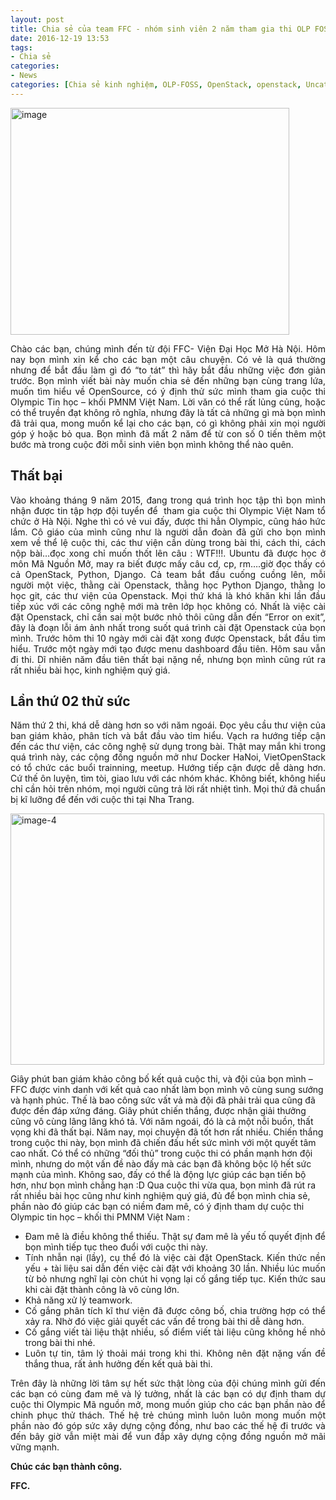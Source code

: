 ```yaml
---
layout: post
title: Chia sẻ của team FFC - nhóm sinh viên 2 năm tham gia thi OLP FOSS về OpenStack.
date: 2016-12-19 13:53
tags:
- Chia sẻ
categories:
- News
categories: [Chia sẻ kinh nghiệm, OLP-FOSS, OpenStack, openstack, Uncategorized]
---
```

<p style="text-align:justify;"><img class="  wp-image-1093 aligncenter" src="https://vietstack.files.wordpress.com/2016/12/image.jpeg?w=680" alt="image" width="446" height="363" /></p>

<p style="text-align:justify;">Chào các bạn, chúng mình đến từ đội FFC- Viện Đại Học Mở Hà Nội. Hôm nay bọn mình xin kể cho các bạn một câu chuyện. Có vẻ là quá thường nhưng để bắt đầu làm gì đó “to tát” thì hãy bắt đầu những việc đơn giản trước. Bọn mình viết bài này muốn chia sẻ đến những bạn cùng trang lứa, muốn tìm hiểu về OpenSource, có ý định thử sức mình tham gia cuộc thi Olympic Tin học – khối PMNM Việt Nam. Lời văn có thể rất lủng củng, hoặc có thể truyền đạt không rõ nghĩa, nhưng đây là tất cả những gì mà bọn mình đã trải qua, mong muốn kể lại cho các bạn, có gì không phải xin mọi người góp ý hoặc bỏ qua.
Bọn mình đã mất 2 năm để từ con số 0 tiến thêm một bước mà trong cuộc đời mỗi sinh viên bọn mình không thể nào quên.</p>

<h2 style="text-align:justify;"><strong>Thất bại</strong></h2>

<p style="text-align:justify;">Vào khoảng tháng 9 năm 2015, đang trong quá trình học tập thì bọn mình nhận được tin tập hợp đội tuyển để  tham gia cuộc thi Olympic Việt Nam tổ chức ở Hà Nội. Nghe thì có vẻ vui đấy, được thi hẳn Olympic, cũng háo hức lắm. Cô giáo của mình cũng như là người dẫn đoàn đã gửi cho bọn mình xem về thể lệ cuộc thi, các thư viện cần dùng trong bài thi, cách thi, cách nộp bài…đọc xong chỉ muốn thốt lên câu : WTF!!!. Ubuntu đã được học ở môn Mã Nguồn Mở, may ra biết được mấy câu cd, cp, rm….giờ đọc thấy có cả OpenStack, Python, Django. Cả team bắt đầu cuống cuồng lên, mỗi người một việc, thằng cài Openstack, thằng học Python Django, thằng lo học git, các thư viện của Openstack. Mọi thứ khá là khó khăn khi lần đầu tiếp xúc với các công nghệ mới mà trên lớp học không có. Nhất là việc cài đặt Openstack, chỉ cần sai một bước nhỏ thôi cũng dẫn đến “Error on exit”, đây là đoạn lỗi ám ảnh nhất trong suốt quá trình cài đặt Openstack của bọn mình. Trước hôm thi 10 ngày mới cài đặt xong được Openstack, bắt đầu tìm hiểu. Trước một ngày mới tạo được menu dashboard đầu tiên. Hôm sau vẫn đi thi. Dĩ nhiên năm đầu tiên thất bại nặng nề, nhưng bọn mình cũng rút ra rất nhiều bài học, kinh nghiệm quý giá.</p>

<h2 style="text-align:justify;"><strong>Lần thứ 02 thử sức</strong></h2>

<p style="text-align:justify;">Năm thứ 2 thi, khá dễ dàng hơn so với năm ngoái. Đọc yêu cầu thư viện của ban giám khảo, phân tích và bắt đầu vào tỉm hiểu. Vạch ra hướng tiếp cận đến các thư viện, các công nghệ sử dụng trong bài. Thật may mắn khi trong quá trình này, các cộng đồng nguồn mở như Docker HaNoi, VietOpenStack có tổ chức các buổi trainning, meetup. Hướng tiếp cận được dễ dàng hơn. Cứ thế ôn luyện, tìm tòi, giao lưu với các nhóm khác. Không biết, không hiểu chỉ cần hỏi trên nhóm, mọi người cũng trả lời rất nhiệt tình. Mọi thứ đã chuẩn bị kĩ lưỡng để đến với cuộc thi tại Nha Trang.</p>

<p style="text-align:justify;"><img class="  wp-image-1097 aligncenter" src="https://vietstack.files.wordpress.com/2016/12/image-4.jpeg" alt="image-4" width="502" height="402" />

Giây phút ban giám khảo công bố kết quả cuộc thi, và đội của bọn mình – FFC được vinh danh với kết quả cao nhất làm bọn mình vô cùng sung sướng và hạnh phúc. Thế là bao công sức vất vả mà đội đã phải trải qua cũng đã được đền đáp xứng đáng. Giây phút chiến thắng, được nhận giải thưởng cũng vô cùng lâng lâng khó tả. Với năm ngoái, đó là cả một nỗi buồn, thất vọng khi đã thất bại. Năm nay, mọi chuyện đã tốt hơn rất nhiều. Chiến thắng trong cuộc thi này, bọn mình đã chiến đấu hết sức mình với một quyết tâm cao nhất. Có thể có những “đối thủ” trong cuộc thi có phần mạnh hơn đội mình, nhưng do một vấn đề nào đấy mà các bạn đã không bộc lộ hết sức mạnh của mình. Không sao, đấy có thể là động lực giúp các bạn tiến bộ hơn, như bọn mình chẳng hạn :D
Qua cuộc thi vừa qua, bọn mình đã rút ra rất nhiều bài học cũng như kinh nghiệm quý giá, đủ để bọn mình chia sẻ, phần nào đó giúp các bạn có niềm đam mê, có ý định tham dự cuộc thi Olympic tin học – khối thi PMNM Việt Nam :</p>

<ul>
    <li style="text-align:justify;">Đam mê là điều không thể thiếu. Thật sự đam mê là yếu tố quyết định để bọn mình tiếp tục theo đuổi với cuộc thi này.</li>
    <li style="text-align:justify;">Tính nhẫn nại (lầy), cụ thể đó là việc cài đặt OpenStack. Kiến thức nền yếu + tài liệu sai dẫn đến việc cài đặt với khoảng 30 lần. Nhiều lúc muốn từ bỏ nhưng nghĩ lại còn chút hi vọng lại cố gắng tiếp tục. Kiến thức sau khi cài đặt thành công là vô cùng lớn.</li>
    <li style="text-align:justify;">Khả năng xử lý teamwork.</li>
    <li style="text-align:justify;">Cố gắng phân tích kĩ thư viện đã được công bố, chia trường hợp có thể xảy ra. Nhờ đó việc giải quyết các vấn đề trong bài thi dễ dàng hơn.</li>
    <li style="text-align:justify;">Cố gắng viết tài liệu thật nhiều, số điểm viết tài liệu cũng không hề nhỏ trong bài thi nhé.</li>
    <li style="text-align:justify;">Luôn tự tin, tâm lý thoải mái trong khi thi. Không nên đặt nặng vấn đề thắng thua, rất ảnh hưởng đến kết quả bài thi.</li>
</ul>

<p style="text-align:justify;">Trên đây là những lời tâm sự hết sức thật lòng của đội chúng mình gửi đến các bạn có cùng đam mê và lý tưởng, nhất là các bạn có dự định tham dự cuộc thi Olympic Mã nguồn mở, mong muốn giúp cho các bạn phần nào để chinh phục thử thách. Thế hệ trẻ chúng mình luôn luôn mong muốn một phần nào đó góp sức xây dựng cộng đồng, như bao các thế hệ đi trước và đến bây giờ vẫn miệt mài để vun đắp xây dựng cộng đồng nguồn mở mãi vững mạnh.</p>

<p style="text-align:justify;"><strong>Chúc các bạn thành công.</strong></p>

<p style="text-align:justify;"><strong>FFC.</strong></p>
